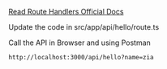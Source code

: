 [Read Route Handlers Official Docs](https://beta.nextjs.org/docs/routing/route-handlers)

Update the code in src/app/api/hello/route.ts

Call the API in Browser and using Postman

    http://localhost:3000/api/hello?name=zia